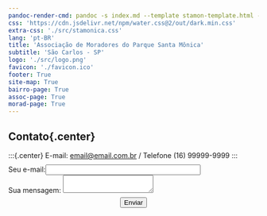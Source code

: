 ```yaml
---
pandoc-render-cmd: pandoc -s index.md --template stamon-template.html -o index.html
css: 'https://cdn.jsdelivr.net/npm/water.css@2/out/dark.min.css'
extra-css: './src/stamonica.css'
lang: 'pt-BR'
title: 'Associação de Moradores do Parque Santa Mônica'
subtitle: 'São Carlos - SP'
logo: './src/logo.png'
favicon: './favicon.ico'
footer: True
site-map: True
bairro-page: True
assoc-page: True
morad-page: True
---
```


## Contato{.center}

:::{.center}
E-mail: email@email.com.br / Telefone (16) 99999-9999
:::

<form action="" method="POST" target="_blank" style="margin-top: -1em; margin-bottom: 2em; padding-top: 0.7em; padding-bottom: 0.75em;"><input type="hidden" name="_language" value="pt-BR">
  <label>Seu e-mail:<input type="text" name="email" style="width: 62%;">
  </label><br>
  <label>Sua mensagem:
    <textarea name="message"></textarea>
  </label>
  <button type="submit" style="margin-left: auto; margin-right: auto; margin-top: 0.5em; display: block;">Enviar</button>
</form>

